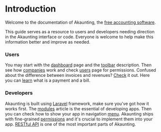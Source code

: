 Introduction
============

Welcome to the documentation of Akaunting, the [free accounting software](https://akaunting.com).

This guide serves as a resource to users and developers needing direction in the Akaunting interface or code. Everyone is welcome to help make this information better and improve as needed.

### Users

You may start with the [dashboard](https://akaunting.com/docs/user-manual/dashboard) page and the [toolbar](https://akaunting.com/docs/user-manual/toolbar) description. Then see how [companies](https://akaunting.com/docs/user-manual/companies) work and check [users](https://akaunting.com/docs/user-manual/auth/users) page for permissions. Confused about the difference between invoices and revenues? [Check](https://akaunting.com/docs/faq/invoices-vs-revenues) it out. Here you can [learn](https://akaunting.com/docs/faq/bills-vs-payments) what is a payment and a bill.

### Developers

Akaunting is built using [Laravel](https://laravel.com) framework, make sure you've got how it works first. The [modules](https://developer.akaunting.com/documentation/modules) article is the essential of developing apps. Then you can check how to show your app in navigation [menu](https://developer.akaunting.com/documentation/menu/). Akaunting ships with fine-grained [permissions](https://developer.akaunting.com/documentation/permissions/) and it's crucial to implement them into your app. [RESTful API](https://developer.akaunting.com/documentation/restful-api/) is one of the most important parts of Akaunting.
